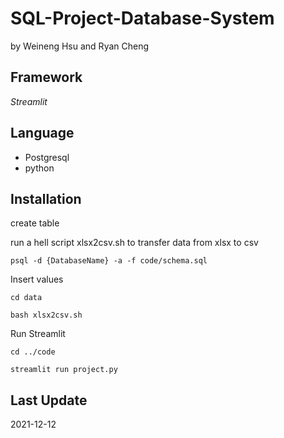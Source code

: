 # SQL-Project-Database-System
by Weineng Hsu and Ryan Cheng

## Framework 
*Streamlit*

## Language
- Postgresql
- python

## Installation
create table

run a hell script xlsx2csv.sh to transfer data from xlsx to csv

`psql -d {DatabaseName} -a -f code/schema.sql`

Insert values

`cd data`

`bash xlsx2csv.sh`

Run Streamlit 

`cd ../code`

`streamlit run project.py`

## Last Update
2021-12-12

 

